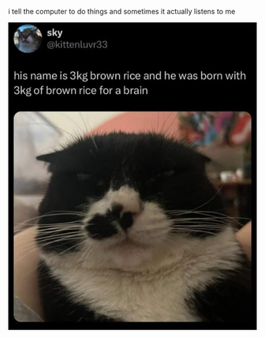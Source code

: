 i tell the computer to do things and sometimes it actually listens to me
<!--START_SECTION:update_image-->
<img src=https://raw.githubusercontent.com/sneakykestrel/sneakykestrel/main/.github/images/3kg-brown-rice.png height="" width="" align=left alt=kitty />
<!--END_SECTION:update_image-->

